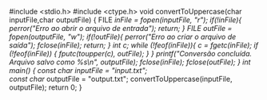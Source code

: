 #include <stdio.h>
#include <ctype.h>
void convertToUppercase(char inputFile,char outputFile) {
    FILE *inFile = fopen(inputFile, "r");
    if(!inFile){
        perror("Erro ao abrir o arquivo de entrada");
        return;
    }
    FILE *outFile = fopen(outputFile, "w");
    if(!outFile){
        perror("Erro ao criar o arquivo de saída");
        fclose(inFile);
        return;
    }
    int c;
    while (!feof(inFile)){
        c = fgetc(inFile);
        if (!feof(inFile)) {
            fputc(toupper(c), outFile);
        }
    }
    printf("Conversão concluída. Arquivo salvo como %s\n", outputFile);
    fclose(inFile);
    fclose(outFile);
}
int main() {
    const char* inputFile = "input.txt";  
    const char* outputFile = "output.txt"; 
    convertToUppercase(inputFile, outputFile);
    return 0;
}
